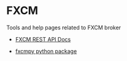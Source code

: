 # FXCM

Tools and help pages related to FXCM broker

- [FXCM REST API Docs](https://fxcm.github.io/rest-api-docs/)

- [fxcmpy python package](https://fxcmpy.tpq.io/)
